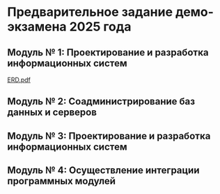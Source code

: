 # Предварительное задание демо-экзамена 2025 года

## Модуль № 1: Проектирование и разработка информационных систем
[ERD.pdf](/data/ERD.drawio.pdf)

## Модуль № 2: Соадминистрирование баз данных и серверов



## Модуль № 3: Проектирование и разработка информационных систем



## Модуль № 4: Осуществление интеграции программных модулей